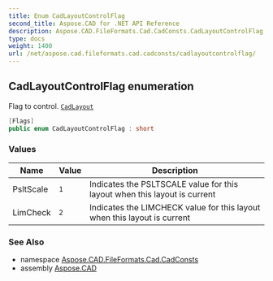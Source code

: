 ```yaml
---
title: Enum CadLayoutControlFlag
second_title: Aspose.CAD for .NET API Reference
description: Aspose.CAD.FileFormats.Cad.CadConsts.CadLayoutControlFlag enum. Flag to control. CadLayout
type: docs
weight: 1400
url: /net/aspose.cad.fileformats.cad.cadconsts/cadlayoutcontrolflag/
---
```

## CadLayoutControlFlag enumeration

Flag to control. [`CadLayout`](../../aspose.cad.fileformats.cad.cadobjects/cadlayout/)

```csharp
[Flags]
public enum CadLayoutControlFlag : short
```

### Values

| Name | Value | Description |
| --- | --- | --- |
| PsltScale | `1` | Indicates the PSLTSCALE value for this layout when this layout is current |
| LimCheck | `2` | Indicates the LIMCHECK value for this layout when this layout is current |

### See Also

* namespace [Aspose.CAD.FileFormats.Cad.CadConsts](../../aspose.cad.fileformats.cad.cadconsts/)
* assembly [Aspose.CAD](../../)



